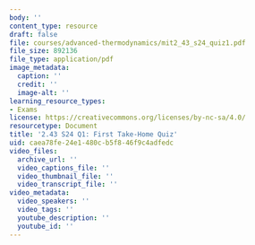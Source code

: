 ```yaml
---
body: ''
content_type: resource
draft: false
file: courses/advanced-thermodynamics/mit2_43_s24_quiz1.pdf
file_size: 892136
file_type: application/pdf
image_metadata:
  caption: ''
  credit: ''
  image-alt: ''
learning_resource_types:
- Exams
license: https://creativecommons.org/licenses/by-nc-sa/4.0/
resourcetype: Document
title: '2.43 S24 Q1: First Take-Home Quiz'
uid: caea78fe-24e1-480c-b5f8-46f9c4adfedc
video_files:
  archive_url: ''
  video_captions_file: ''
  video_thumbnail_file: ''
  video_transcript_file: ''
video_metadata:
  video_speakers: ''
  video_tags: ''
  youtube_description: ''
  youtube_id: ''
---
```

